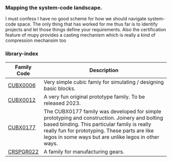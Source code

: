 ### Mapping the system-code landscape. 

I must confess I have no good scheme for how we should navigate system-code space. The only thing that has worked for me thus far is to identify projects and let those things define your requirements. Also the certification feature of mupy provides a casting mechanism which is really a kind of compression mechansim too 


### library-index

| Family Code         | Description                    |
| --------------------- | ------------------------------ |
| [CUBX0006](https://github.com/spacetimeengineer/mupy/tree/develop/mupy/lib/CUBX0006)  | Very simple cubic famiy for simulating / designing basic blocks. |
| [CUBX0012](https://github.com/spacetimeengineer/mupy/tree/develop/mupy/lib/CUBX0012)  | A very fun original prototype family. To be released 2023. |
| [CUBX0177](https://github.com/spacetimeengineer/mupy/tree/develop/mupy/lib/CUBX0177)  | The CUBX0177 family was developed for simple prototyping and construction. Joinery and bolting based binding. This particular family is really really fun for prototyping. These parts are like legos in some ways but are unlike legos in other ways. |
| [CRSPGR022](https://github.com/spacetimeengineer/mupy/tree/develop/mupy/lib/CRSPGR022) | A family for manufacturing gears. |
